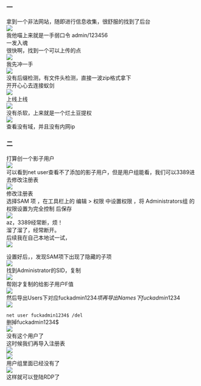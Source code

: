 ### 一

拿到一个非法网站，随即进行信息收集，很舒服的找到了后台  
[![](https://shs3.b.qianxin.com/attack_forum/2021/07/attach-58a89fa293d5f0afa8f46e4c6c1b843cd95a4a40.png)](https://shs3.b.qianxin.com/attack_forum/2021/07/attach-58a89fa293d5f0afa8f46e4c6c1b843cd95a4a40.png)  
我他喵上来就是一手弱口令 admin/123456  
一发入魂  
很快啊，找到一个可以上传的点  
[![](https://shs3.b.qianxin.com/attack_forum/2021/07/attach-8042d038e58567c2083d304eb0a6e110100f1570.png)](https://shs3.b.qianxin.com/attack_forum/2021/07/attach-8042d038e58567c2083d304eb0a6e110100f1570.png)  
我先冲一手  
[![](https://shs3.b.qianxin.com/attack_forum/2021/07/attach-f822575d18da602396caea524d090c54ce4a37ce.png)](https://shs3.b.qianxin.com/attack_forum/2021/07/attach-f822575d18da602396caea524d090c54ce4a37ce.png)  
没有后缀检测，有文件头检测，直接一波zip格式拿下  
开开心心去连接蚁剑  
[![](https://shs3.b.qianxin.com/attack_forum/2021/07/attach-329677f990cd326b0ab2b1d64e54254c18305ea4.png)](https://shs3.b.qianxin.com/attack_forum/2021/07/attach-329677f990cd326b0ab2b1d64e54254c18305ea4.png)  
上线上线  
[![](https://shs3.b.qianxin.com/attack_forum/2021/07/attach-a8170f71f137569cfabae91656c2ce86eb39eca0.png)](https://shs3.b.qianxin.com/attack_forum/2021/07/attach-a8170f71f137569cfabae91656c2ce86eb39eca0.png)  
没有杀软，上来就是一个烂土豆提权  
[![](https://shs3.b.qianxin.com/attack_forum/2021/07/attach-35ea3e3c5e54e55821f07cb960c5c18c1ab7e854.png)](https://shs3.b.qianxin.com/attack_forum/2021/07/attach-35ea3e3c5e54e55821f07cb960c5c18c1ab7e854.png)  
查看没有域，并且没有内网ip

### 二

打算创一个影子用户  
[![](https://shs3.b.qianxin.com/attack_forum/2021/07/attach-e46aa6fe9afa55aabaf071703ea46fc83122fc91.png)](https://shs3.b.qianxin.com/attack_forum/2021/07/attach-e46aa6fe9afa55aabaf071703ea46fc83122fc91.png)  
可以看到net user查看不了添加的影子用户，但是用户组能看，我们可以3389进去修改注册表  
[![](https://shs3.b.qianxin.com/attack_forum/2021/07/attach-bd6267c63c33881d1ee39f63547a8049049a19cb.png)](https://shs3.b.qianxin.com/attack_forum/2021/07/attach-bd6267c63c33881d1ee39f63547a8049049a19cb.png)  
修改注册表  
选择SAM 项 ，在工具栏上的 编辑 &gt; 权限 中设置权限 ，将 Administrators组 的权限设置为完全控制 后保存  
[![](https://shs3.b.qianxin.com/attack_forum/2021/07/attach-b7f2b34fb33b36045adfffa1d299d5bf8b22d969.png)](https://shs3.b.qianxin.com/attack_forum/2021/07/attach-b7f2b34fb33b36045adfffa1d299d5bf8b22d969.png)  
az，3389经常断，烦！  
溜了溜了，经常断开。  
后续我在自己本地试一试，  
[![](https://shs3.b.qianxin.com/attack_forum/2021/07/attach-6533348fd590423544fa4eb16d88e190c611bf07.png)](https://shs3.b.qianxin.com/attack_forum/2021/07/attach-6533348fd590423544fa4eb16d88e190c611bf07.png)

设置好后，，发现SAM项下出现了隐藏的子项  
[![](https://shs3.b.qianxin.com/attack_forum/2021/07/attach-506acd964c730261693a95838a40a1db22438742.png)](https://shs3.b.qianxin.com/attack_forum/2021/07/attach-506acd964c730261693a95838a40a1db22438742.png)  
找到Administrator的SID，复制  
[![](https://shs3.b.qianxin.com/attack_forum/2021/07/attach-8317ecf622966e174423d603097d359e97ee47e4.png)](https://shs3.b.qianxin.com/attack_forum/2021/07/attach-8317ecf622966e174423d603097d359e97ee47e4.png)  
帮刚才复制的给影子用户F值  
[![](https://shs3.b.qianxin.com/attack_forum/2021/07/attach-933bd98923244619c7b869f3923a1bb80e5c4a6f.png)](https://shs3.b.qianxin.com/attack_forum/2021/07/attach-933bd98923244619c7b869f3923a1bb80e5c4a6f.png)  
然后导出Users下对应fuckadmin1234$项  
再导出Names下fuckadmin1234$  
[![](https://shs3.b.qianxin.com/attack_forum/2021/07/attach-c419c0eeaa60f5c7ddf535caf704a96661da12f2.png)](https://shs3.b.qianxin.com/attack_forum/2021/07/attach-c419c0eeaa60f5c7ddf535caf704a96661da12f2.png)

`net user fuckadmin1234$ /del`  
删掉fuckadmin1234$  
[![](https://shs3.b.qianxin.com/attack_forum/2021/07/attach-74725ca9ba81edcf2276a2a19d6ead4e9cad8686.png)](https://shs3.b.qianxin.com/attack_forum/2021/07/attach-74725ca9ba81edcf2276a2a19d6ead4e9cad8686.png)  
没有这个用户了  
这时候我们再导入注册表  
[![](https://shs3.b.qianxin.com/attack_forum/2021/07/attach-fd399ddad86f2fd5d60be816b3ee27118029f994.png)](https://shs3.b.qianxin.com/attack_forum/2021/07/attach-fd399ddad86f2fd5d60be816b3ee27118029f994.png)  
[![](https://shs3.b.qianxin.com/attack_forum/2021/07/attach-65331fa8e8bb51fd922549951ddb4b632e0e4b64.png)](https://shs3.b.qianxin.com/attack_forum/2021/07/attach-65331fa8e8bb51fd922549951ddb4b632e0e4b64.png)  
用户组里面已经没有了  
[![](https://shs3.b.qianxin.com/attack_forum/2021/07/attach-22f288b7e08b17c09c9f7a6e045bc69b2e774ffc.png)](https://shs3.b.qianxin.com/attack_forum/2021/07/attach-22f288b7e08b17c09c9f7a6e045bc69b2e774ffc.png)  
这样就可以登陆RDP了